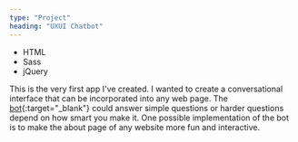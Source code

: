 ```yaml
---
type: "Project"
heading: "UXUI Chatbot"
---
```


<ul class="tags">
  <li class="tag">HTML</li>
  <li class="tag">Sass</li>
  <li class="tag">jQuery</li>
</ul>

This is the very first app I've created. I wanted to create a conversational interface that can be incorporated into any web page. The [bot](http://high-pitched-church.surge.sh){:target="_blank"} could answer simple questions or harder questions depend on how smart you make it. One possible implementation of the bot is to make the about page of any website more fun and interactive. 
